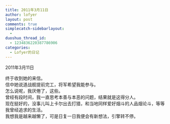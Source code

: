 ```yaml
---
title: 2011年3月11日
author: lofyer
layout: post
comments: true
simplecatch-sidebarlayout:
  - 
duoshuo_thread_id:
  - 1234836220387786906
categories:
  - Lofyer的日记
---
```

2011年3月11日

终于收到她的来信。  
信中她说道战舰提前完工，将军希望我能参与。  
怎么说呢，我厌倦了，这些。  
曾经有段时间，我一直思考本善与本恶的问题，结果就是这得分人。  
现在挺好的，没事儿叫上卡尔出去打猎，和当地同样爱好烟斗的人品烟论斗，等等我曾经追求的生活。  
我想我是越来越懒了，可是日复一日我便会有新想法，引擎转不停。